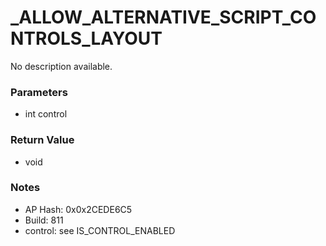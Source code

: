 # _ALLOW_ALTERNATIVE_SCRIPT_CONTROLS_LAYOUT

No description available.

### Parameters
* int control

### Return Value
* void

### Notes
* AP Hash: 0x0x2CEDE6C5
* Build: 811
* control: see IS_CONTROL_ENABLED

